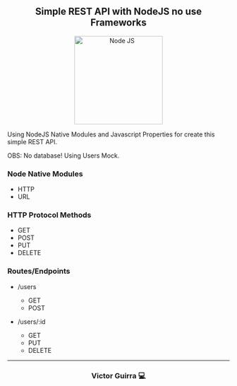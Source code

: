 <div align="center">
    <h2>Simple REST API with NodeJS no use Frameworks</h2>
    <img src="https://upload.wikimedia.org/wikipedia/commons/thumb/d/d9/Node.js_logo.svg/1200px-Node.js_logo.svg.png" alt="Node JS" width="200">
</div>

Using NodeJS Native Modules and Javascript Properties for create this simple REST API.

OBS: No database! Using Users Mock.

### Node Native Modules

- HTTP
- URL

### HTTP Protocol Methods

- GET
- POST
- PUT
- DELETE

### Routes/Endpoints

- /users 
    - GET
    - POST

- /users/:id
    - GET
    - PUT
    - DELETE

---

<h3 align="center">Victor Guirra 💻</h3>